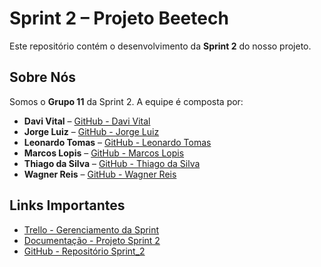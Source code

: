 # Sprint 2 – Projeto Beetech

Este repositório contém o desenvolvimento da **Sprint 2** do nosso projeto.


## Sobre Nós

Somos o **Grupo 11** da Sprint 2. A equipe é composta por:

- **Davi Vital** – [GitHub - Davi Vital](https://github.com/DaviSPTECH)  
- **Jorge Luiz** – [GitHub - Jorge Luiz](https://github.com/Jorglcs)  
- **Leonardo Tomas** – [GitHub - Leonardo Tomas](https://github.com/LeonardoTomas-creator)  
- **Marcos Lopis** – [GitHub - Marcos Lopis](https://github.com/MarcosPereira00)  
- **Thiago da Silva** – [GitHub - Thiago da Silva](https://github.com/Tiago-santos1)
- **Wagner Reis** – [GitHub - Wagner Reis](https://github.com/WagnerRSBronstein)  


## Links Importantes

- [Trello - Gerenciamento da Sprint](<https://trello.com/invite/b/68a233ce4687566a9c5cd02a/ATTI3b5e5da7c5aa8ad0b5fd3f96d036974c6C393060/beetech>)  
- [Documentação - Projeto Sprint 2](<https://bandteccom-my.sharepoint.com/:w:/r/personal/victor_loliveira_sptech_school1/_layouts/15/Doc.aspx?sourcedoc=%7BAE6A75B2-F93D-446C-BB82-3132DFEAED79%7D&file=Documenta%25u00e7%25u00e3o%20do%20Projeto.docx&fromShare=true&action=default&mobileredirect=true>)  
- [GitHub - Repositório Sprint_2](https://github.com/Beetech-SPtech/Sprint_2)  

